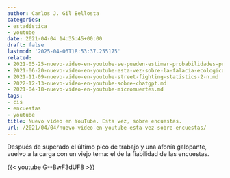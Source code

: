 ```yaml
---
author: Carlos J. Gil Bellosta
categories:
- estadística
- youtube
date: 2021-04-04 14:35:45+00:00
draft: false
lastmod: '2025-04-06T18:53:37.255175'
related:
- 2021-05-25-nuevo-video-en-youtube-se-pueden-estimar-probabilidades-pequenas-con-pocas-observaciones.md
- 2021-06-20-nuevo-video-en-youtube-esta-vez-sobre-la-falacia-ecologica.md
- 2021-11-09-nuevo-video-en-youtube-street-fighting-statistics-2-n.md
- 2022-12-13-nuevo-video-en-youtube-sobre-chatgpt.md
- 2021-04-18-nuevo-video-en-youtube-micromuertes.md
tags:
- cis
- encuestas
- youtube
title: Nuevo vídeo en YouTube. Esta vez, sobre encuestas.
url: /2021/04/04/nuevo-video-en-youtube-esta-vez-sobre-encuestas/
---
```


Después de superado el último pico de trabajo y una afonía galopante, vuelvo a la carga con un viejo tema: el de la fiabilidad de las encuestas.

{{< youtube G--BwF3dUF8 >}}